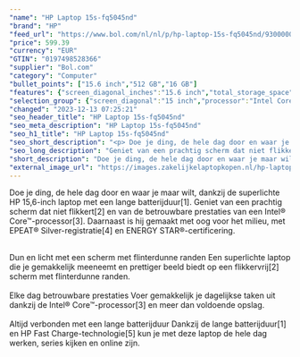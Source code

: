 ```yaml
---
"name": "HP Laptop 15s-fq5045nd"
"brand": "HP"
"feed_url": "https://www.bol.com/nl/nl/p/hp-laptop-15s-fq5045nd/9300000156851004"
"price": 599.39
"currency": "EUR"
"GTIN": "0197498528366"
"supplier": "Bol.com"
"category": "Computer"
"bullet_points": ["15.6 inch","512 GB","16 GB"]
"features": {"screen_diagonal_inches":"15.6 inch","total_storage_space":"512 GB","memory_size":"16 GB"}
"selection_group": {"screen_diagonal":"15 inch","processor":"Intel Core i5","changed_price_past_3_days":false}
"changed": "2023-12-13 07:25:21"
"seo_header_title": "HP Laptop 15s-fq5045nd"
"seo_meta_description": "HP Laptop 15s-fq5045nd"
"seo_h1_title": "HP Laptop 15s-fq5045nd"
"seo_short_description": "<p> Doe je ding, de hele dag door en waar je maar wilt, dankzij de superlichte HP 15,6-inch laptop met een lange batterijduur[1]."
"seo_long_description": "Geniet van een prachtig scherm dat niet flikkert[2] en van de betrouwbare prestaties van een Intel® Core™-processor[3]. Daarnaast is hij gemaakt met oog voor het milieu, met EPEAT® Silver-registratie[4] en ENERGY STAR®-certificering. <br /><br /> </p> Dun en licht met een scherm met flinterdunne randen Een superlichte laptop die je gemakkelijk meeneemt en prettiger beeld biedt op een flikkervrij[2] scherm met flinterdunne randen. <br /> <br /> Elke dag betrouwbare prestaties Voer gemakkelijk je dagelijkse taken uit dankzij de Intel® Core™-processor[3] en meer dan voldoende opslag. <br /> <br /> Altijd verbonden met een lange batterijduur Dankzij de lange batterijduur[1] en HP Fast Charge-technologie[5] kun je met deze laptop de hele dag werken, series kijken en online zijn."
"short_description": "Doe je ding, de hele dag door en waar je maar wilt, dankzij de superlichte HP 15,6-inch laptop met een lange batterijduur[1]. Geniet van een prachtig scherm dat niet flikkert[2] en van de betrouwbare prestaties van een Intel® Core™-processor[3]. Daarnaast is hij gemaakt met oog voor het milieu, met EPEAT® Silver-registratie[4] en ENERGY STAR®-certificering. Dun en licht met een scherm met flinterdunne randen Een superlichte laptop die je gemakkelijk meeneemt en prettiger beeld biedt op een flikkervrij[2] scherm met flinterdunne randen. Elke dag betrouwbare prestaties Voer gemakkelijk je dagelijkse taken uit dankzij de Intel® Core™-processor[3] en meer dan voldoende opslag. Altijd verbonden met een lange batterijduur Dankzij de lange batterijduur[1] en HP Fast Charge-technologie[5] kun je met deze laptop de hele dag werken, series kijken en online zijn."
"external_image_url": "https://images.zakelijkelaptopkopen.nl/hp-laptop-15s-fq5045nd.webp"
---
```


<p> Doe je ding, de hele dag door en waar je maar wilt, dankzij de superlichte HP 15,6-inch laptop met een lange batterijduur[1]. Geniet van een prachtig scherm dat niet flikkert[2] en van de betrouwbare prestaties van een Intel® Core™-processor[3]. Daarnaast is hij gemaakt met oog voor het milieu, met EPEAT® Silver-registratie[4] en ENERGY STAR®-certificering.<br /><br /> </p> Dun en licht met een scherm met flinterdunne randen Een superlichte laptop die je gemakkelijk meeneemt en prettiger beeld biedt op een flikkervrij[2] scherm met flinterdunne randen. <br /> <br /> Elke dag betrouwbare prestaties Voer gemakkelijk je dagelijkse taken uit dankzij de Intel® Core™-processor[3] en meer dan voldoende opslag. <br /> <br /> Altijd verbonden met een lange batterijduur Dankzij de lange batterijduur[1] en HP Fast Charge-technologie[5] kun je met deze laptop de hele dag werken, series kijken en online zijn.